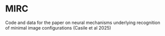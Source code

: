 # MIRC
Code and data for the paper on neural mechanisms underlying recognition of minimal image configurations (Casile et al 2025)
